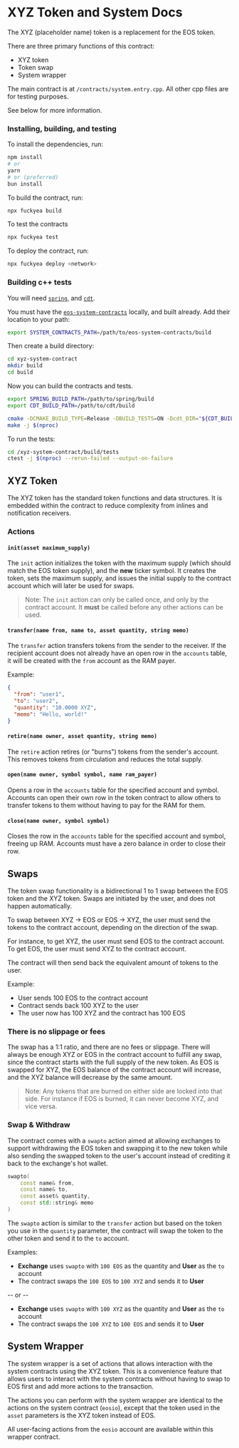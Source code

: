 # XYZ Token and System Docs

The XYZ (placeholder name) token is a replacement for the EOS token.

There are three primary functions of this contract:

- XYZ token
- Token swap
- System wrapper

The main contract is at `/contracts/system.entry.cpp`. 
All other cpp files are for testing purposes. 

See below for more information.

### Installing, building, and testing

To install the dependencies, run:

```bash
npm install
# or 
yarn
# or (preferred)
bun install
```

To build the contract, run:

```bash
npx fuckyea build
```

To test the contracts
    
```bash
npx fuckyea test
```

To deploy the contract, run:

```bash
npx fuckyea deploy <network>
```

### Building c++ tests

You will need [`spring`](https://github.com/AntelopeIO/spring), and [`cdt`](https://github.com/AntelopeIO/cdt).

You must have the [`eos-system-contracts`](https://github.com/eosnetworkfoundation/eos-system-contracts) locally, and built already.
Add their location to your path: 

```bash
export SYSTEM_CONTRACTS_PATH=/path/to/eos-system-contracts/build
```

Then create a build directory:

```bash
cd xyz-system-contract
mkdir build
cd build
```

Now you can build the contracts and tests.

```bash
export SPRING_BUILD_PATH=/path/to/spring/build
export CDT_BUILD_PATH=/path/to/cdt/build

cmake -DCMAKE_BUILD_TYPE=Release -DBUILD_TESTS=ON -Dcdt_DIR="${CDT_BUILD_PATH}/lib/cmake/cdt" -Dspring_DIR="${SPRING_BUILD_PATH}/lib/cmake/spring" ..
make -j $(nproc)
```

To run the tests: 
```bash
cd /xyz-system-contract/build/tests
ctest -j $(nproc) --rerun-failed --output-on-failure
```

## XYZ Token

The XYZ token has the standard token functions and data structures.
It is embedded within the contract to reduce complexity from inlines and notification receivers.

### Actions

#### `init(asset maximum_supply)`

The `init` action initializes the token with the maximum supply (which should match the EOS token supply),
and the **new** ticker symbol. It creates the token, sets the maximum supply, and issues the initial supply to the contract account
which will later be used for swaps.

> Note: The `init` action can only be called once, and only by the contract account.
> It **must** be called before any other actions can be used.

#### `transfer(name from, name to, asset quantity, string memo)`

The `transfer` action transfers tokens from the sender to the receiver.
If the recipient account does not already have an open row in the `accounts` table, it will be created
with the `from` account as the RAM payer.

Example:
```json
{
  "from": "user1",
  "to": "user2",
  "quantity": "10.0000 XYZ",
  "memo": "Hello, world!"
}
```

#### `retire(name owner, asset quantity, string memo)`

The `retire` action retires (or "burns") tokens from the sender's account.
This removes tokens from circulation and reduces the total supply.

#### `open(name owner, symbol symbol, name ram_payer)`

Opens a row in the `accounts` table for the specified account and symbol.
Accounts can open their own row in the token contract to allow others to transfer tokens to them
without having to pay for the RAM for them.

#### `close(name owner, symbol symbol)`

Closes the row in the `accounts` table for the specified account and symbol, freeing up RAM.
Accounts must have a zero balance in order to close their row.

## Swaps

The token swap functionality is a bidirectional 1 to 1 swap between the EOS token and the XYZ token.
Swaps are initiated by the user, and does not happen automatically.

To swap between XYZ -> EOS or EOS -> XYZ, the user must send the tokens to the contract account,
depending on the direction of the swap.

For instance, to get XYZ, the user must send EOS to the contract account.
To get EOS, the user must send XYZ to the contract account.

The contract will then send back the equivalent amount of tokens to the user.

Example:

- User sends 100 EOS to the contract account
- Contract sends back 100 XYZ to the user
- The user now has 100 XYZ and the contract has 100 EOS

### There is no slippage or fees

The swap has a 1:1 ratio, and there are no fees or slippage.
There will always be enough XYZ or EOS in the contract account to fulfill any swap, since the
contract starts with the full supply of the new token. As EOS is swapped for XYZ, the EOS balance of the contract account
will increase, and the XYZ balance will decrease by the same amount.

> Note: Any tokens that are burned on either side are locked into that side. For instance
> if EOS is burned, it can never become XYZ, and vice versa.

### Swap & Withdraw

The contract comes with a `swapto` action aimed at allowing exchanges to support withdrawing the EOS token and 
swapping it to the new token while also sending the swapped token to the user's account instead of crediting it back 
to the exchange's hot wallet. 

```cpp
swapto(
    const name& from, 
    const name& to, 
    const asset& quantity, 
    const std::string& memo
)
```

The `swapto` action is similar to the `transfer` action but based on the token you use in the `quantity` parameter,
the contract will swap the token to the other token and send it to the `to` account.

Examples:
- **Exchange** uses `swapto` with `100 EOS` as the quantity and **User** as the `to` account
- The contract swaps the `100 EOS` to `100 XYZ` and sends it to **User**

-- or --

- **Exchange** uses `swapto` with `100 XYZ` as the quantity and **User** as the `to` account
- The contract swaps the `100 XYZ` to `100 EOS` and sends it to **User**

## System Wrapper

The system wrapper is a set of actions that allows interaction with the system contracts using
the XYZ token. This is a convenience feature that allows users to interact with the system contracts
without having to swap to EOS first and add more actions to the transaction.

The actions you can perform with the system wrapper are identical to the actions on the system
contract (`eosio`), except that the token used in the `asset` parameters is the XYZ token instead of EOS.

All user-facing actions from the `eosio` account are available within this wrapper contract.


